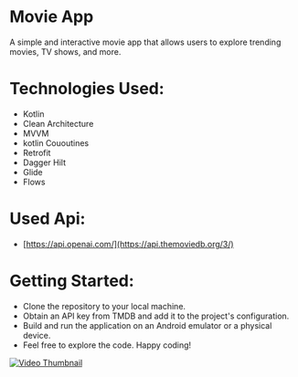 # Movie App
A simple and interactive movie app that allows users to explore trending movies, TV shows, and more.

# Technologies Used:

- Kotlin
- Clean Architecture
- MVVM
- kotlin Cououtines
- Retrofit
- Dagger Hilt
- Glide
- Flows

# Used Api: 
- [https://api.openai.com/](https://api.themoviedb.org/3/)

# Getting Started:

- Clone the repository to your local machine.
- Obtain an API key from TMDB and add it to the project's configuration.
- Build and run the application on an Android emulator or a physical device.
- Feel free to explore the code. Happy coding!

[![Video Thumbnail](https://clipchamp.com/watch/wHs1a4MUn1c)](https://clipchamp.com/watch/wHs1a4MUn1c)

